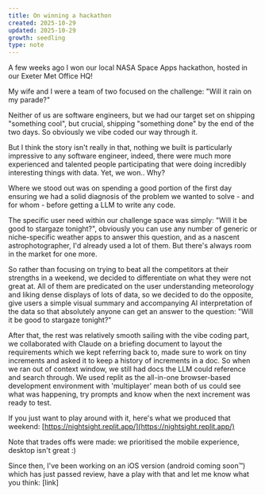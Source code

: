 ```yaml
---
title: On winning a hackathon
created: 2025-10-29
updated: 2025-10-29
growth: seedling
type: note
---
```

A few weeks ago I won our local NASA Space Apps hackathon, hosted in our Exeter Met Office HQ!

My wife and I were a team of two focused on the challenge: "Will it rain on my parade?"

Neither of us are software engineers, but we had our target set on shipping "something cool", but crucial, shipping "something done" by the end of the two days. So obviously we vibe coded our way through it.

But I think the story isn't really in that, nothing we built is particularly impressive to any software engineer, indeed, there were much more experienced and talented people participating that were doing incredibly interesting things with data. Yet, we won.. Why?

Where we stood out was on spending a good portion of the first day ensuring we had a solid diagnosis of the problem we wanted to solve - and for whom - before getting a LLM to write any code.

The specific user need within our challenge space was simply: "Will it be good to stargaze tonight?", obviously you can use any number of generic or niche-specific weather apps to answer this question, and as a nascent astrophotographer, I'd already used a lot of them. But there's always room in the market for one more.

So rather than focusing on trying to beat all the competitors at their strengths in a weekend, we decided to differentiate on what they were not great at. All of them are predicated on the user understanding meteorology and liking dense displays of lots of data, so we decided to do the opposite, give users a simple visual summary and accompanying AI interpretation of the data so that absolutely anyone can get an answer to the question: "Will it be good to stargaze tonight?"

After that, the rest was relatively smooth sailing with the vibe coding part, we collaborated with Claude on a briefing document to layout the requirements which we kept referring back to, made sure to work on tiny increments and asked it to keep a history of increments in a doc. So when we ran out of context window, we still had docs the LLM could reference and search through. We used replit as the all-in-one browser-based development environment with 'multiplayer' mean both of us could see what was happening, try prompts and know when the next increment was ready to test.

If you just want to play around with it, here's what we produced that weekend: [https://nightsight.replit.app/](https://nightsight.replit.app/)

Note that trades offs were made: we prioritised the mobile experience, desktop isn't great :)

Since then, I've been working on an iOS version (android coming soon™️) which has just passed review, have a play with that and let me know what you think: [link]
